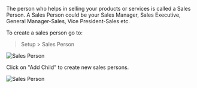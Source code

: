 The person who helps in selling your products or services is called a Sales
Person. A Sales Person could be your Sales Manager, Sales Executive, General
Manager-Sales, Vice President-Sales etc.

To create a sales person go to:

> Setup > Sales Person

![Sales Person](assets/frappe_io/images/erpnext/sales-person-1.png)

  

Click on "Add Child" to create new sales persons.

![Sales Person](assets/frappe_io/images/erpnext/sales-person-2.png)

